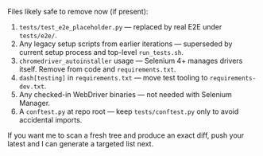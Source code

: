 Files likely safe to remove now (if present):

1) `tests/test_e2e_placeholder.py` — replaced by real E2E under `tests/e2e/`.
2) Any legacy setup scripts from earlier iterations — superseded by current setup process and top-level `run_tests.sh`.
3) `chromedriver_autoinstaller` usage — Selenium 4+ manages drivers itself. Remove from code and `requirements.txt`.
4) `dash[testing]` in `requirements.txt` — move test tooling to `requirements-dev.txt`.
5) Any checked-in WebDriver binaries — not needed with Selenium Manager.
6) A `conftest.py` at repo root — keep `tests/conftest.py` only to avoid accidental imports.

If you want me to scan a fresh tree and produce an exact diff, push your latest and I can generate a targeted list next.
